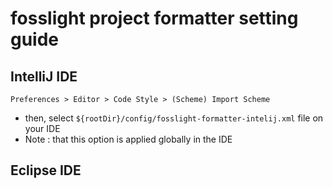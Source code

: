 # fosslight project formatter setting guide

## IntelliJ IDE

```text
Preferences > Editor > Code Style > (Scheme) Import Scheme
```
- then, select `${rootDir}/config/fosslight-formatter-intelij.xml` file on your IDE
- Note : that this option is applied globally in the IDE


## Eclipse IDE

```text

```